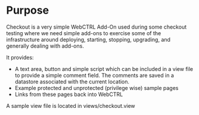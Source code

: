 Purpose
=======

Checkout is a very simple WebCTRL Add-On used during some checkout testing where we need simple add-ons to exercise
some of the infrastructure around deploying, starting, stopping, upgrading, and generally dealing with add-ons.

It provides:

* A text area, button and simple script which can be included in a view file to provide a simple comment field.
  The comments are saved in a datastore associated with the current location.
* Example protected and unprotected (privilege wise) sample pages
* Links from these pages back into WebCTRL

A sample view file is located in views/checkout.view
